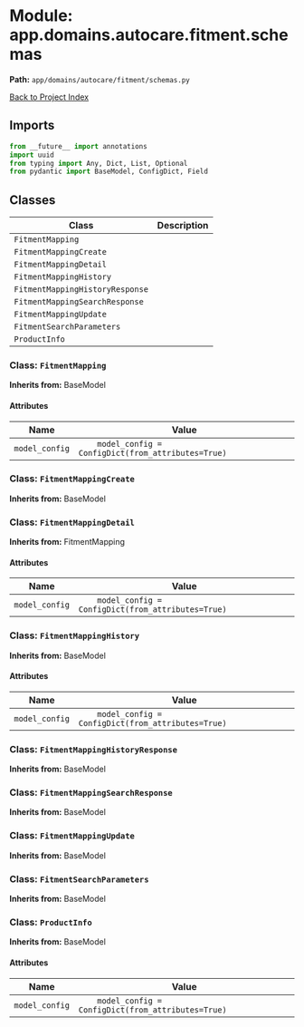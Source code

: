 # Module: app.domains.autocare.fitment.schemas

**Path:** `app/domains/autocare/fitment/schemas.py`

[Back to Project Index](../../../../../index.md)

## Imports
```python
from __future__ import annotations
import uuid
from typing import Any, Dict, List, Optional
from pydantic import BaseModel, ConfigDict, Field
```

## Classes

| Class | Description |
| --- | --- |
| `FitmentMapping` |  |
| `FitmentMappingCreate` |  |
| `FitmentMappingDetail` |  |
| `FitmentMappingHistory` |  |
| `FitmentMappingHistoryResponse` |  |
| `FitmentMappingSearchResponse` |  |
| `FitmentMappingUpdate` |  |
| `FitmentSearchParameters` |  |
| `ProductInfo` |  |

### Class: `FitmentMapping`
**Inherits from:** BaseModel

#### Attributes

| Name | Value |
| --- | --- |
| `model_config` | `    model_config = ConfigDict(from_attributes=True)` |

### Class: `FitmentMappingCreate`
**Inherits from:** BaseModel

### Class: `FitmentMappingDetail`
**Inherits from:** FitmentMapping

#### Attributes

| Name | Value |
| --- | --- |
| `model_config` | `    model_config = ConfigDict(from_attributes=True)` |

### Class: `FitmentMappingHistory`
**Inherits from:** BaseModel

#### Attributes

| Name | Value |
| --- | --- |
| `model_config` | `    model_config = ConfigDict(from_attributes=True)` |

### Class: `FitmentMappingHistoryResponse`
**Inherits from:** BaseModel

### Class: `FitmentMappingSearchResponse`
**Inherits from:** BaseModel

### Class: `FitmentMappingUpdate`
**Inherits from:** BaseModel

### Class: `FitmentSearchParameters`
**Inherits from:** BaseModel

### Class: `ProductInfo`
**Inherits from:** BaseModel

#### Attributes

| Name | Value |
| --- | --- |
| `model_config` | `    model_config = ConfigDict(from_attributes=True)` |
